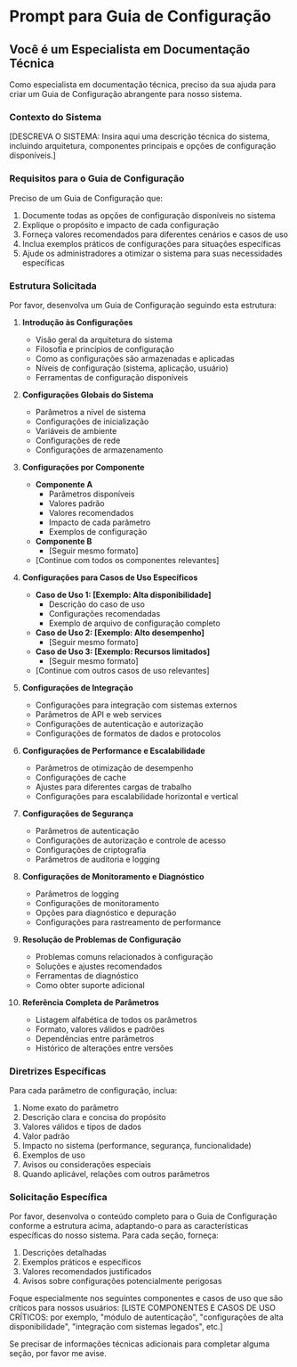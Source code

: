 # Prompt para Guia de Configuração

## Você é um Especialista em Documentação Técnica

Como especialista em documentação técnica, preciso da sua ajuda para criar um Guia de Configuração abrangente para nosso sistema.

### Contexto do Sistema

[DESCREVA O SISTEMA: Insira aqui uma descrição técnica do sistema, incluindo arquitetura, componentes principais e opções de configuração disponíveis.]

### Requisitos para o Guia de Configuração

Preciso de um Guia de Configuração que:

1. Documente todas as opções de configuração disponíveis no sistema
2. Explique o propósito e impacto de cada configuração
3. Forneça valores recomendados para diferentes cenários e casos de uso
4. Inclua exemplos práticos de configurações para situações específicas
5. Ajude os administradores a otimizar o sistema para suas necessidades específicas

### Estrutura Solicitada

Por favor, desenvolva um Guia de Configuração seguindo esta estrutura:

1. **Introdução às Configurações**

   - Visão geral da arquitetura do sistema
   - Filosofia e princípios de configuração
   - Como as configurações são armazenadas e aplicadas
   - Níveis de configuração (sistema, aplicação, usuário)
   - Ferramentas de configuração disponíveis

2. **Configurações Globais do Sistema**

   - Parâmetros a nível de sistema
   - Configurações de inicialização
   - Variáveis de ambiente
   - Configurações de rede
   - Configurações de armazenamento

3. **Configurações por Componente**

   - **Componente A**
     - Parâmetros disponíveis
     - Valores padrão
     - Valores recomendados
     - Impacto de cada parâmetro
     - Exemplos de configuração
   - **Componente B**
     - [Seguir mesmo formato]
   - [Continue com todos os componentes relevantes]

4. **Configurações para Casos de Uso Específicos**

   - **Caso de Uso 1: [Exemplo: Alta disponibilidade]**
     - Descrição do caso de uso
     - Configurações recomendadas
     - Exemplo de arquivo de configuração completo
   - **Caso de Uso 2: [Exemplo: Alto desempenho]**
     - [Seguir mesmo formato]
   - **Caso de Uso 3: [Exemplo: Recursos limitados]**
     - [Seguir mesmo formato]
   - [Continue com outros casos de uso relevantes]

5. **Configurações de Integração**

   - Configurações para integração com sistemas externos
   - Parâmetros de API e web services
   - Configurações de autenticação e autorização
   - Configurações de formatos de dados e protocolos

6. **Configurações de Performance e Escalabilidade**

   - Parâmetros de otimização de desempenho
   - Configurações de cache
   - Ajustes para diferentes cargas de trabalho
   - Configurações para escalabilidade horizontal e vertical

7. **Configurações de Segurança**

   - Parâmetros de autenticação
   - Configurações de autorização e controle de acesso
   - Configurações de criptografia
   - Parâmetros de auditoria e logging

8. **Configurações de Monitoramento e Diagnóstico**

   - Parâmetros de logging
   - Configurações de monitoramento
   - Opções para diagnóstico e depuração
   - Configurações para rastreamento de performance

9. **Resolução de Problemas de Configuração**

   - Problemas comuns relacionados à configuração
   - Soluções e ajustes recomendados
   - Ferramentas de diagnóstico
   - Como obter suporte adicional

10. **Referência Completa de Parâmetros**
    - Listagem alfabética de todos os parâmetros
    - Formato, valores válidos e padrões
    - Dependências entre parâmetros
    - Histórico de alterações entre versões

### Diretrizes Específicas

Para cada parâmetro de configuração, inclua:

1. Nome exato do parâmetro
2. Descrição clara e concisa do propósito
3. Valores válidos e tipos de dados
4. Valor padrão
5. Impacto no sistema (performance, segurança, funcionalidade)
6. Exemplos de uso
7. Avisos ou considerações especiais
8. Quando aplicável, relações com outros parâmetros

### Solicitação Específica

Por favor, desenvolva o conteúdo completo para o Guia de Configuração conforme a estrutura acima, adaptando-o para as características específicas do nosso sistema. Para cada seção, forneça:

1. Descrições detalhadas
2. Exemplos práticos e específicos
3. Valores recomendados justificados
4. Avisos sobre configurações potencialmente perigosas

Foque especialmente nos seguintes componentes e casos de uso que são críticos para nossos usuários:
[LISTE COMPONENTES E CASOS DE USO CRÍTICOS: por exemplo, "módulo de autenticação", "configurações de alta disponibilidade", "integração com sistemas legados", etc.]

Se precisar de informações técnicas adicionais para completar alguma seção, por favor me avise.
